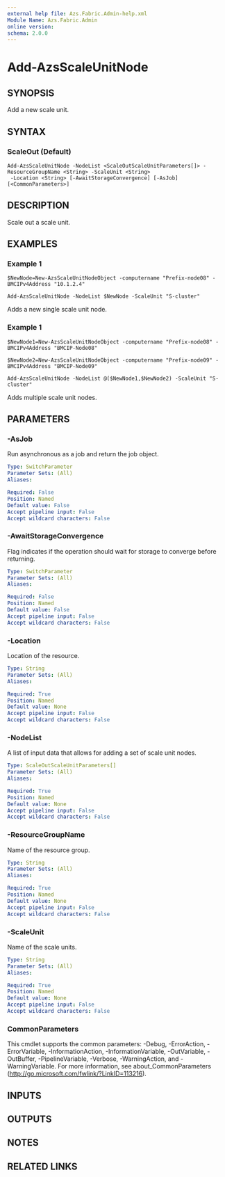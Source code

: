 ```yaml
---
external help file: Azs.Fabric.Admin-help.xml
Module Name: Azs.Fabric.Admin
online version: 
schema: 2.0.0
---
```


# Add-AzsScaleUnitNode

## SYNOPSIS
Add a new scale unit.

## SYNTAX

### ScaleOut (Default)
```
Add-AzsScaleUnitNode -NodeList <ScaleOutScaleUnitParameters[]> -ResourceGroupName <String> -ScaleUnit <String>
 -Location <String> [-AwaitStorageConvergence] [-AsJob] [<CommonParameters>]
```

## DESCRIPTION
Scale out a scale unit.

## EXAMPLES

### Example 1
```
$NewNode=New-AzsScaleUnitNodeObject -computername "Prefix-node08" -BMCIPv4Address "10.1.2.4" 

Add-AzsScaleUnitNode -NodeList $NewNode -ScaleUnit "S-cluster" 
```

Adds a new single scale unit node.

### Example 1
```
$NewNode1=New-AzsScaleUnitNodeObject -computername "Prefix-node08" -BMCIPv4Address "BMCIP-Node08" 

$NewNode2=New-AzsScaleUnitNodeObject -computername "Prefix-node09" -BMCIPv4Address "BMCIP-Node09"

Add-AzsScaleUnitNode -NodeList @($NewNode1,$NewNode2) -ScaleUnit "S-cluster" 
```

Adds multiple scale unit nodes.

## PARAMETERS

### -AsJob
Run asynchronous as a job and return the job object.

```yaml
Type: SwitchParameter
Parameter Sets: (All)
Aliases: 

Required: False
Position: Named
Default value: False
Accept pipeline input: False
Accept wildcard characters: False
```

### -AwaitStorageConvergence
Flag indicates if the operation should wait for storage to converge before returning.


```yaml
Type: SwitchParameter
Parameter Sets: (All)
Aliases: 

Required: False
Position: Named
Default value: False
Accept pipeline input: False
Accept wildcard characters: False
```

### -Location
Location of the resource.

```yaml
Type: String
Parameter Sets: (All)
Aliases: 

Required: True
Position: Named
Default value: None
Accept pipeline input: False
Accept wildcard characters: False
```

### -NodeList
A list of input data that allows for adding a set of scale unit nodes.

```yaml
Type: ScaleOutScaleUnitParameters[]
Parameter Sets: (All)
Aliases: 

Required: True
Position: Named
Default value: None
Accept pipeline input: False
Accept wildcard characters: False
```

### -ResourceGroupName
Name of the resource group.

```yaml
Type: String
Parameter Sets: (All)
Aliases: 

Required: True
Position: Named
Default value: None
Accept pipeline input: False
Accept wildcard characters: False
```

### -ScaleUnit
Name of the scale units.

```yaml
Type: String
Parameter Sets: (All)
Aliases: 

Required: True
Position: Named
Default value: None
Accept pipeline input: False
Accept wildcard characters: False
```

### CommonParameters
This cmdlet supports the common parameters: -Debug, -ErrorAction, -ErrorVariable, -InformationAction, -InformationVariable, -OutVariable, -OutBuffer, -PipelineVariable, -Verbose, -WarningAction, and -WarningVariable. For more information, see about_CommonParameters (http://go.microsoft.com/fwlink/?LinkID=113216).

## INPUTS

## OUTPUTS

## NOTES

## RELATED LINKS

